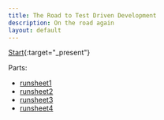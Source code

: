 ```yaml
---
title: The Road to Test Driven Development
description: On the road again
layout: default
---
```


[Start](doubleo-index){:target="_present"}

Parts:
- [runsheet1](runsheet1)
- [runsheet2](runsheet2)
- [runsheet3](runsheet3)
- [runsheet4](runsheet4)
